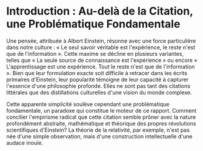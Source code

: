 # Introduction : Au-delà de la Citation, une Problématique Fondamentale
Une pensée, attribuée à Albert Einstein, résonne avec une force particulière dans notre culture : « Le seul savoir véritable est l'expérience, le reste n'est que de l'information ». Cette maxime se décline en plusieurs variantes, telles que « La seule source de connaissance est l'expérience »  ou encore « L'apprentissage est une expérience. Tout le reste n'est que de l'information ». Bien que leur formulation exacte soit difficile à retracer dans les écrits primaires d'Einstein, leur popularité témoigne de leur capacité à capturer l'essence d'une philosophie profonde. Elles ne sont pas tant des citations littérales que des distillations culturelles d'une vision du monde complexe.   

Cette apparente simplicité soulève cependant une problématique fondamentale, un paradoxe qui constitue le moteur de ce rapport. Comment concilier l'empirisme radical que cette citation semble prôner avec la nature profondément abstraite, mathématique et théorique des propres révolutions scientifiques d'Einstein? La théorie de la relativité, par exemple, n'est pas née d'une simple observation, mais d'une construction intellectuelle d'une audace inouïe.
